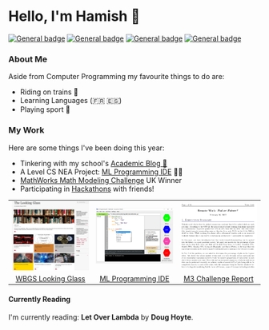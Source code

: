 # Hello, I'm Hamish 🙂
 [![General badge](https://img.shields.io/badge/Connect-With%20Me-3437eb?logo=linkedin)](https://uk.linkedin.com/in/hamish-starling-147859235)
 [![General badge](https://img.shields.io/badge/Compare-Streaks-0cb01d?logo=duolingo)](https://www.duolingo.com/u/215135135)
 [![General badge](https://img.shields.io/badge/Contact-Me-f00202?logo=gmail&labelColor=white)](mailto:hamishstarling@hotmail.co.uk)
 [![General badge](https://tinyurl.com/y4b24vw2)](https://open.kattis.com/users/hamish-starling)

 
### About Me
Aside from Computer Programming my favourite things to do are: 
- Riding on trains 🚈
- Learning Languages (🇫🇷 🇪🇸)
- Playing sport 🤽

### My Work
Here are some things I've been doing this year:</p>
<ul>
<li>Tinkering with my school's <a href="https://wbgslookingglass.blogspot.com/"> Academic Blog 📝</a>
<li>A Level CS NEA Project: <a href="https://github.com/starswap/MLProgrammingIDE">ML Programming IDE</a> 👨‍💻
<li><a href="https://m3challenge.siam.org">MathWorks Math Modeling Challenge</a> UK Winner</li>
<li>Participating in <a href="https://mlh.io/">Hackathons</a> with friends!</li>
</ul>

</div>

<table>
	<tr>
		<td width="33%" style="text-align: center;">
			<img src="https://github.com/starswap/starswap/blob/main/LookingGlassScreenshot.png?raw=true" width=100% />
		</td>
		<td width="33%" style="text-align: center;">
			<img src="https://github.com/starswap/starswap/blob/main/MLIDE.png?raw=true" width=100% />
		</td>
		<td width="33%" style="text-align: center;">
			<img src="https://github.com/starswap/starswap/blob/main/M3%20Screenshot.png?raw=true" width=100% />
		</td>
	</tr>
	<tr style="text-align: center;">
		<td align="center"> <a href="https://wbgslookingglass.blogspot.com/">WBGS Looking Glass</a></td>
		<td align="center" width="33%"> <a href="https://github.com/starswap/MLProgrammingIDE">ML Programming IDE</a></td>
		<td align="center" width="33%"> <a href="https://github.com/starswap/M3Challenge">M3 Challenge Report</a></td>
	</tr>
</table>

#### Currently Reading
I'm currently reading: **Let Over Lambda** by **Doug Hoyte**.

<!--
**starswap/starswap** is a ✨ _special_ ✨ repository because its `README.md` (this file) appears on your GitHub profile.

Here are some ideas to get you started:

- 🔭 I’m currently working on ...
- 🌱 I’m currently learning ...
- 👯 I’m looking to collaborate on ...
- 🤔 I’m looking for help with ...
- 💬 Ask me about ...
- 📫 How to reach me: ...
- 😄 Pronouns: ...
- ⚡ Fun fact: ...
-->

